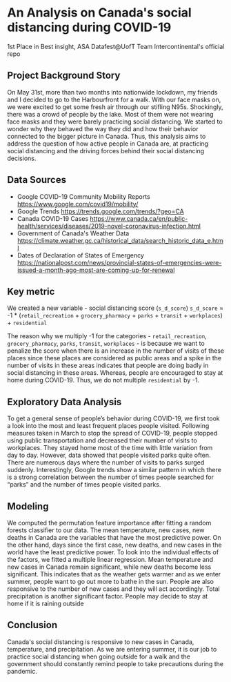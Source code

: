 # An Analysis on Canada's social distancing during COVID-19

1st Place in Best insight, ASA Datafest@UofT
Team Intercontinental's official repo 


## Project Background Story

On May 31st, more than two months into nationwide lockdown, my friends and I decided to go to the Harbourfront for a walk. With our face masks on, we were excited to get some fresh air through our stifling N95s. Shockingly, there was a crowd of people by the lake. Most of them were not wearing face masks and they were barely practicing social distancing. We started to wonder why they behaved the way they did and how their behavior connected to the bigger picture in Canada. Thus, this analysis aims to address the question of how active people in Canada are, at practicing social distancing and the driving forces behind their social distancing decisions.


## Data Sources

- Google COVID-19 Community Mobility Reports https://www.google.com/covid19/mobility/
- Google Trends https://trends.google.com/trends/?geo=CA
- Canada COVID-19 Cases https://www.canada.ca/en/public-health/services/diseases/2019-novel-coronavirus-infection.html
- Government of Canada's Weather Data https://climate.weather.gc.ca/historical_data/search_historic_data_e.html
- Dates of Declaration of States of Emergency https://nationalpost.com/news/provincial-states-of-emergencies-were-issued-a-month-ago-most-are-coming-up-for-renewal


## Key metric

We created a new variable - social distancing score (`s_d_score`)
`s_d_score` = -1 * (`retail_recreation` + `grocery_pharmacy` + `parks` + `transit` + `workplaces`) + `residential`

The reason why we multiply -1 for the categories - `retail_recreation`, `grocery_pharmacy`, `parks`, `transit`, `workplaces` - is because we want to penalize the score when there is an increase in the number of visits of these places since these places are considered as public areas and a spike in the number of visits in these areas indicates that people are doing badly in social distancing in these areas. Whereas, people are encouraged to stay at home during COVID-19. Thus, we do not multiple `residential` by -1.


## Exploratory Data Analysis

To get a general sense of people’s behavior during COVID-19, we first took a look into the most and least frequent places people visited. Following measures taken in March to stop the spread of COVID-19, people stopped using public transportation and decreased their number of visits to workplaces. They stayed home most of the time with little variation from day to day. However, data showed that people visited parks quite often. There are numerous days where the number of visits to parks surged suddenly. Interestingly, Google trends show a similar pattern in which there is a strong correlation between the number of times people searched for “parks” and the number of times people visited parks.


## Modeling

We computed the permutation feature importance after fitting a random forests classifier to our data. The mean temperature, new cases, new deaths in Canada are the variables that have the most predictive power. On the other hand, days since the first case, new deaths, and new cases in the world have the least predictive power. To look into the individual effects of the factors, we fitted a multiple linear regression. Mean temperature and new cases in Canada remain significant, while new deaths become less significant. This indicates that as the weather gets warmer and as we enter summer, people want to go out more to bathe in the sun. People are also responsive to the number of new cases and they will act accordingly. Total precipitation is another significant factor. People may decide to stay at home if it is raining outside


## Conclusion

Canada's social distancing is responsive to new cases in Canada, temperature, and precipitation. As we are entering summer, it is our job to practice social distancing when going outside for a walk and the government should constantly remind people to take precautions during the pandemic.
